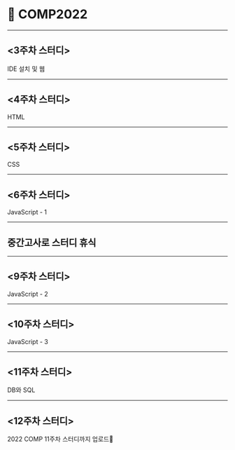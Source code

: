 # :wave: COMP2022

---
## <3주차 스터디>

IDE 설치 및 웹

---
## <4주차 스터디>

HTML 

---
## <5주차 스터디>

CSS

---
## <6주차 스터디>

JavaScript - 1

---
## 중간고사로 스터디 휴식

---
## <9주차 스터디>

JavaScript - 2

---
## <10주차 스터디>

JavaScript - 3

---
## <11주차 스터디>

DB와 SQL

---
## <12주차 스터디>
2022 COMP 11주차 스터디까지 업로드:eyes:
